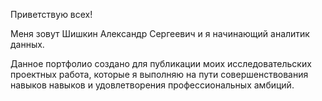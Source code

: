 Приветствую всех!

Меня зовут Шишкин Александр Сергеевич и я начинающий аналитик данных. 

Данное портфолио создано для публикации моих исследовательских проектных работа, которые я выполняю на пути совершенствования навыков навыков и удовлетворения профессиональных амбиций. 
